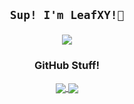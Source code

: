 <h2 align=center> <code>Sup! I'm LeafXY!🌿</code> 

![](https://komarev.com/ghpvc/?username=neonforestmist&abbreviated=true&label=Profile+Views&style=flat-square&color=7eeeba) </h2>


<h3 align=center>GitHub Stuff!</h3>
<p align=center>
<a href="https://github.com/neonforestmist">
  <img align="center" src="https://readme-stats.eps.lol/api?username=neonforestmist&show_icons=true&theme=transparent&title_color=7eeeba&text_color=b3ffdb&icon_color=7eeeba&border_radius=6&hide_rank=true&include_all_commits=true" />
</a>
<a href="https://github.com/neonforestmist">
  <img align="center" src="https://readme-stats.eps.lol/api/top-langs/?username=neonforestmist&theme=transparent&title_color=7eeeba&text_color=7eeeba" />
</a>
</p>

</details>
